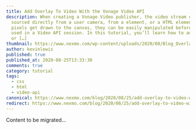 ```yaml
---
title: Add Overlay To Video With the Vonage Video API
description: When creating a Vonage Video publisher, the video stream can be
  sourced directly from a user camera, from a element, or a HTML element. Once
  pixels get drawn to the canvas, they can be easily manipulated before being
  used in a Video API session. In this tutorial, you’ll learn how to add a text
  or […]
thumbnail: https://www.nexmo.com/wp-content/uploads/2020/08/Blog_Overlay_VideoAPI_1200x600.png
author: kevinlewis
published: true
published_at: 2020-08-25T13:33:30
comments: true
category: tutorial
tags:
  - css
  - html
  - video-api
canonical: https://www.nexmo.com/blog/2020/08/25/add-overlay-to-video-with-the-vonage-video-api
redirect: https://www.nexmo.com/blog/2020/08/25/add-overlay-to-video-with-the-vonage-video-api
---
```

Content to be migrated...
